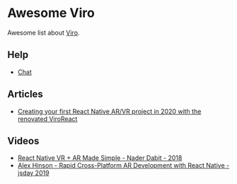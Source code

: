 # Awesome Viro

Awesome list about [Viro](https://github.com/virocommunity/viro).

## Help

- [Chat](https://discord.gg/YfxDBGTxvG)

## Articles

- [Creating your first React Native AR/VR project in 2020 with the renovated ViroReact](https://geovi.medium.com/creating-your-first-react-native-ar-vr-project-in-2020-with-the-renovated-viroreact-d62fa43b797b)

## Videos

- [React Native VR + AR Made Simple - Nader Dabit - 2018](https://www.youtube.com/watch?v=csgMNguUjDU)
- [Alex Hinson - Rapid Cross-Platform AR Development with React Native - jsday 2019](https://www.youtube.com/watch?v=g0EGEnL9f4Q)
